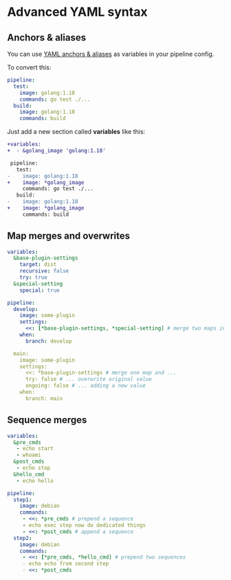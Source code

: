 # Advanced YAML syntax

## Anchors & aliases

You can use [YAML anchors & aliases](https://yaml.org/spec/1.2.2/#3222-anchors-and-aliases) as variables in your pipeline config.

To convert this:
```yml
pipeline:
  test:
    image: golang:1.18
    commands: go test ./...
  build:
    image: golang:1.18
    commands: build
```

Just add a new section called **variables** like this:

```diff
+variables:
+  - &golang_image 'golang:1.18'

 pipeline:
   test:
-    image: golang:1.18
+    image: *golang_image
     commands: go test ./...
   build:
-    image: golang:1.18
+    image: *golang_image
     commands: build
```

## Map merges and overwrites

```yaml
variables:
  &base-plugin-settings
    target: dist
    recursive: false
    try: true
  &special-setting
    special: true

pipeline:
  develop:
    image: some-plugin
    settings:
      <<: [*base-plugin-settings, *special-setting] # merge two maps into an empty map
    when:
      branch: develop

  main:
    image: some-plugin
    settings:
      <<: *base-plugin-settings # merge one map and ...
      try: false # ... overwrite original value
      ongoing: false # ... adding a new value
    when:
      branch: main
```

## Sequence merges

```yaml
variables:
  &pre_cmds
   - echo start
   - whoami
  &post_cmds
   - echo stop
  &hello_cmd
   - echo hello

pipeline:
  step1:
    image: debian
    commands:
     - <<: *pre_cmds # prepend a sequence
     - echo exec step now do dedicated things
     - <<: *post_cmds # append a sequence
  step2:
    image: debian
    commands:
     - <<: [*pre_cmds, *hello_cmd] # prepend two sequences
     - echo echo from second step
     - <<: *post_cmds
```
